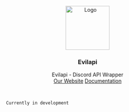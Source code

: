 <p align="center">
<img src="https://github.com/user-attachments/assets/d11b42a5-4213-4ed9-b03d-ad67c8c2168e" alt="Logo" witdth width="120" height="120">
  <h3 align="center">Evilapi<a</a></h3>
  <p align="center">
    Evilapi - Discord API Wrapper 
    <br/>
    <a href="https://evilapi.lol/">Our Website</a>
   <a href="https://evilapi.lol/docs#">Documentation</a> 
  </p>
</p>
<br/>


        Currently in development 
